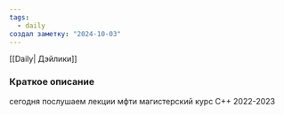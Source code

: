 ```yaml
---
tags:
  - daily
создал заметку: "2024-10-03"
---
```

[[Daily| Дэйлики]]
### Краткое описание
сегодня послушаем лекции мфти магистерский курс C++ 2022-2023
